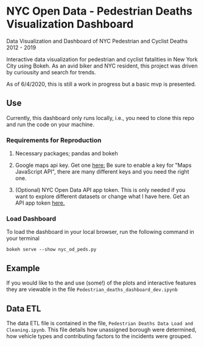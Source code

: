# NYC Open Data - Pedestrian Deaths Visualization Dashboard
Data Visualization and Dashboard of NYC Pedestrian and Cyclist Deaths 2012 - 2019

Interactive data visualization for pedestrian and cyclist fatalities in New York City using Bokeh.
As an avid biker and NYC resident, this project was driven by curiousity and search for trends. 

As of 6/4/2020, this is still a work in progress but a basic mvp is presented. 

## Use
Currently, this dashboard only runs locally, i.e., you need to clone this repo and run the code on your machine. 

### Requirements for Reproduction

1. Necessary packages; pandas and bokeh

2. Google maps api key. Get one [here:](https://developers.google.com/maps/documentation/javascript/get-api-key)
Be sure to enable a key for "Maps JavaScript API", there are many different keys and you need the right one. 

3. (Optional) NYC Open Data API app token. 
This is only needed if you want to explore different datasets or change what I have here. Get an API app token [here.](https://opendata.cityofnewyork.us/)

### Load Dashboard

To load the dashboard in your local browser, run the following command in your terminal

`bokeh serve --show nyc_od_peds.py`


## Example

If you would like to the and use (some!) of the plots and interactive features they are viewable in the file
`Pedestrian_deaths_dashboard_dev.ipynb` 

## Data ETL

The data ETL file is contained in the file, `Pedestrian Deaths Data Load and Cleaning.ipynb`. This file details how unassigned borough were determined, how vehicle types and contributing factors to the incidents were grouped. 

